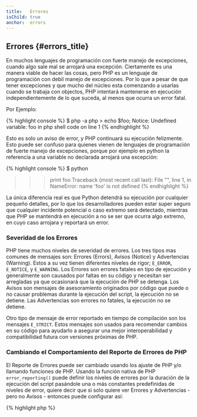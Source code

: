 ```yaml
---
title:   Errores
isChild: true
anchor:  errors
---
```


## Errores {#errors_title}

En muchos lenguajes de programación con fuerte manejo de excepciones, cuando algo sale mal se arrojará una excepción. Ciertamente es una manera viable de hacer las cosas, pero PHP es un lenguaje de programación con debil manejo de excepciones. Por lo que a pesar de que tener excepciones y que mucho del núcleo esta comenzando a usarlas cuando se trabaja con objectos, PHP intentará mantenerse en ejecución independientemente de lo que suceda, al menos que ocurra un error fatal. 

Por Ejemplo:

{% highlight console %}
$ php -a
php > echo $foo;
Notice: Undefined variable: foo in php shell code on line 1
{% endhighlight %}

Esto es solo un aviso de error, y PHP continuará su ejecución felizmente. Esto puede ser confuso para quienes vienen de lenguajes de programación de fuerte manejo de excepciones, porque por ejemplo en python la referencia a una variable no declarada arrojará una excepción:

{% highlight console %}
$ python
>>> print foo
Traceback (most recent call last):
  File "<stdin>", line 1, in <module>
NameError: name 'foo' is not defined
{% endhighlight %}

La única diferencia real es que Python detendrá su ejecución por cualquier pequeño detalles, por lo que los desarrolladores pueden estar super seguro que cualquier incidente potencial o caso extremo será detectado, mientras que PHP se mantendrá en ejecución a no se ser que ocurra algo extremo, en cuyo caso arrojara y reportará un error.

### Severidad de los Errores

PHP tiene muchos niveles de severidad de errores. Los tres tipos mas comunes de mensajes son: Errores (Errors), Avisos (Notice) y Advertencias (Warning). Estos a su vez tienen diferentes niveles de rigor;  `E_ERROR`, `E_NOTICE`, y `E_WARNING`. Los Errores son errores fatales en tipo de ejecución y generalmente son causados por faltas en su código y necesitan ser arregladas ya que ocasionará que la ejecución de PHP se detenga. Los Avisos son mensajes de asesoramiento originados por código que puede o no causar problemas durante la ejecución del script, la ejecución no se detiene. Las Advertencias son errores no fatales, la ejecución no se detiene.

Otro tipo de mensaje de error reportado en tiempo de compilación son los mensajes `E_STRICT`. Estos mensajes son usados para recomendar cambios en su código para ayudarlo a asegurar una mejor interoperabilidad y compatibilidad futura con versiones próximas de PHP.


### Cambiando el Comportamiento del Reporte de Errores de PHP

El Reporte de Errores puede ser cambiado usando los ajuste de PHP y/o llamando funciones de PHP. Usando la función nativa de PHP `error_reporting()` puede definir los niveles de errores por la duración de la ejecución del script pasándole una o más constantes predefinidas de niveles de error, quiere decir que si solo quiere ver Errores y Advertencias - pero no Avisos - entonces puede configurar así:

{% highlight php %}
<?php
error_reporting(E_ERROR | E_WARNING);
{% endhighlight %}

También puede controlar si los errores se muestran por la pantalla (Ideal para Desarrollo) o ocultarlos, y registrarlos (Ideal para producción). Para mas información no dude en revisar esta sección [Reporte de Error][errorreport]

### Suprimir Errores En Linea

También puede decirle a PHP que suprima unos errores específicos con el Operador de Control de Errores `@`. Coloque este operador al comienzo de una expresión, y cualquier error que sea un resultado que coincida de la expresión se silenciará.

{% highlight php %}
<?php
echo @$foo['bar'];
{% endhighlight %}

Esto mostrará `$foo['bar']` si existe, pero simplemente retornará un null y no imprimirá nada acerca de las variables `$foo` o `'bar'` si no existen. Sin el operador de control de errores esta expresión pudo crear un error `PHP Notice: Undefined variable: foo` o `PHP Notice: Undefined index: bar`.

Esto puede parece una buena idea, pero hay compensaciones indeseables. PHP maneja las expresiones que usan `@` de forma menos eficiente que las que expresiones sin `@`. La optimización prematura puede ser el origen de todos los argumentos de programación, pero si el rendimiento es importante para tu aplicación/Librería es importante que entienda las implicaciones de rendimiento del operador de control de errores.

Adicionalmente, el operador de control de errores se traga **completamente** el error. El error no es mostrado ni enviado al registro de error (log). Asimismo, los sistemas PHP en Stock/Producción no hay manera de desactivar el operador de control de error. Si bien puede ser correcto si el error que esta viendo es inofensivo, en contra parte, errores menos inofensivos serán silenciados.

Si hay una forma de evitar el operador de supresión de error, puede considerar esto. Por ejemplo nuestro código anterior puede ser reescrito así:

{% highlight php %}
<?php
echo isset($foo['bar']) ? $foo['bar'] : '';
{% endhighlight %}

Una instancia donde suprimir un error puede tener sentido es donde `fopen()` falla al encontrar un archivo a cargar. Puede verificar la existencia del archivo antes de que intente cargarlo, pero si el archivo es borrado después verificar y antes de `fopen()` (Lo cual puede sonar imposible, pero puede ocurrir) entonces `fopen()` retornará falso y arrojará un error. Esto es algo que potencialmente PHP debe corregir, pero es un caso donde suprimir errores puede ser visto como una solución valida.

Anteriormente mencionamos que no hay manera stock de desactivar el operador de control de error en un sistema PHP. Sin embargo, [Xdebug][Xdebug] tiene una configuración ini `xdebug.scream` en el cual se puede deshabilitar el operador de control de errores. Puede establecerlo por medio de su archivo `php.ini` con lo siguiente.

{% highlight ini %}
xdebug.scream = On
{% endhighlight %}

También puede establecer este valor en tiempo de ejecución con la función `ini_set`

{% highlight php %}
<?php
ini_set('xdebug.scream', '1')
{% endhighlight %}

La extensión PHP "[Scream][Scream]" ofrece una funcionalidad similar a la de Xdebug, a través la configuración ini de Scream llamada `scream.enabled`.

Esto es de mucha utilidad cuando este depurando código y se sospecha que un error informativo ha sido suprimido. Use scream con mucho cuidado y como herramienta de depuración temporal. Hay muchas librerías de código PHP que podrían no funcionar con el operador de control deshabilitado.

* [Error Control Operators][Error Control Operators]
* [SitePoint][SitePoint]
* [Xdebug][Xdebug]
* [Scream][Scream]


### Error Excepción

PHP es perfectamente capaz de ser un lenguaje de programación de fuerte manejo de excepciones, con solo requerir unas pocas lineas de código para hacer el cambio. Básicamente puede arrojar "errores" y "excepciones" usando la clase `ErrorException`, la cual extiende de la clase `Exception`.

Esta es una práctica común implementada por un gran número de frameworks modernos como Symfony y Laravel. Laravel mostrará por defecto todos lo errores como excepciones usando el paquete [Whoops!][Whoops!] si la variable `app.debug` es cambiada a on, así como ocultarlas si es cambiada a off.

Al arrojar errores como excepciones durante el desarrollo puede manejarlo mejor que con el resultado usual, si ve una excepción durante el desarrollo puede envolverla en una sentencia catch con instrucciones especificas de como manejar la situación. Cada excepción que capture instantáneamente hara que su aplicación sea un poco más robusta.

Más información sobre esto y detalles sobre como usar `ErrorException` con el manejo de errores puede ser encontrada en [ErrorException Class][errorexception].

* [Error Control Operators][Error Control Operators]
* [Predefined Constants for Error Handling][Predefined Constants for Error Handling]
* [`error_reporting()`][error_reporting]
* [Reporting][errorreport]


[errorreport]: /#error_reporting
[Xdebug]: http://xdebug.org/docs/basic
[Scream]: http://php.net/book.scream
[Error Control Operators]: http://php.net/language.operators.errorcontrol
[SitePoint]: http://www.sitepoint.com/
[Whoops!]: http://filp.github.io/whoops/
[errorexception]: http://php.net/class.errorexception
[Predefined Constants for Error Handling]: http://php.net/errorfunc.constants
[error_reporting]: http://php.net/function.error-reporting
